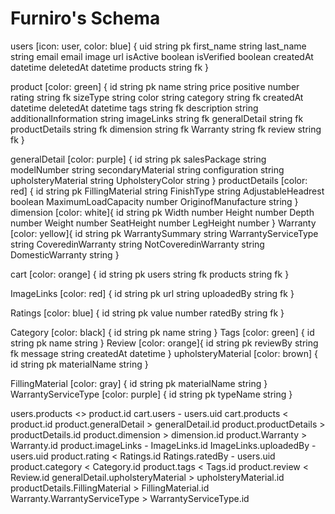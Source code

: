 # Furniro's Schema
users [icon: user, color: blue] {
  uid string pk
  first_name string
  last_name string
  email email
  image url
  isActive boolean
  isVerified boolean
  createdAt datetime
  deletedAt datetime
  products string fk
}

product [color: green] {
  id string pk
  name string
  price positive number
  rating string fk
  sizeType string
  color string
  category string fk
  createdAt datetime
  deletedAt datetime
  tags string fk
  description string
  additionalInformation string
  imageLinks string fk
  generalDetail string fk
  productDetails string fk
  dimension string fk
  Warranty string fk
  review string fk
}

generalDetail [color: purple] {
  id string pk
  salesPackage string
  modelNumber string
  secondaryMaterial string
  configuration string
  upholsteryMaterial string
  UpholsteryColor string
}
productDetails [color: red] {
  id string pk
  FillingMaterial string
  FinishType string
  AdjustableHeadrest boolean
  MaximumLoadCapacity number
  OriginofManufacture string
}
dimension [color: white]{
  id string pk
  Width number
  Height number
  Depth number
  Weight number
  SeatHeight number
  LegHeight number
}
Warranty [color: yellow]{
  id string pk
  WarrantySummary string
  WarrantyServiceType string
  CoveredinWarranty string
  NotCoveredinWarranty string
  DomesticWarranty string
}

cart [color: orange] {
  id string pk
  users string fk
  products string fk
}

ImageLinks [color: red] {
  id string pk
  url string
  uploadedBy string fk
}

Ratings [color: blue] {
  id string pk
  value number 
  ratedBy string fk
}

Category [color: black] {
  id string pk
  name string
}
Tags [color: green] {
  id string pk
  name string
}
Review [color: orange]{
  id string pk
  reviewBy string fk
  message string
  createdAt datetime
}
upholsteryMaterial [color: brown] {
  id string pk
  materialName string
}

FillingMaterial [color: gray] {
  id string pk
  materialName string
}
WarrantyServiceType [color: purple] {
  id string pk
  typeName string
}

users.products <> product.id
cart.users - users.uid
cart.products < product.id
product.generalDetail > generalDetail.id
product.productDetails > productDetails.id
product.dimension > dimension.id
product.Warranty > Warranty.id
product.imageLinks - ImageLinks.id
ImageLinks.uploadedBy - users.uid
product.rating < Ratings.id
Ratings.ratedBy - users.uid
product.category < Category.id
product.tags < Tags.id
product.review < Review.id
generalDetail.upholsteryMaterial > upholsteryMaterial.id
productDetails.FillingMaterial > FillingMaterial.id
Warranty.WarrantyServiceType > WarrantyServiceType.id